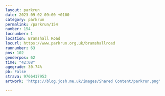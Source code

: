 ```yaml
---
layout: parkrun
date: 2023-09-02 09:00 +0100
category: parkrun
permalink: /parkrun/154
number: 154
locnumber: 1
location: Bramshall Road
locurl: https://www.parkrun.org.uk/bramshallroad
runnumber: 63
pos: 102
genderpos: 62
time: "42:08"
agegrade: 30.74%
pb: False
strava: 9766417953
artwork: 'https://blog.josh.me.uk/images/Shared Content/parkrun.png'

---
```

